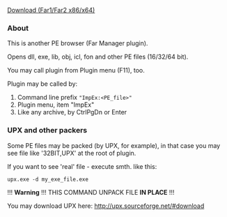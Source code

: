 ﻿[Download (Far1/Far2 x86/x64)](http://plugring.farmanager.com/plugin.php?pid=790)

### About ###
This is another PE browser (Far Manager plugin).

Opens dll, exe, lib, obj, icl, fon and other PE files (16/32/64 bit).

You may call plugin from Plugin menu (F11), too.

Plugin may be called by:
  1. Command line prefix `"ImpEx:<PE_file>"`
  1. Plugin menu, item "ImpEx"
  1. Like any archive, by CtrlPgDn or Enter


### UPX and other packers ###
Some PE files may be packed (by UPX, for example), in that case
you may see file like '32BIT,UPX' at the root of plugin.

If you want to see 'real' file - execute smth. like this:
```
upx.exe -d my_exe_file.exe
```

!!! **Warning** !!! THIS COMMAND UNPACK FILE **IN PLACE** !!!

You may download UPX here:
http://upx.sourceforge.net/#download